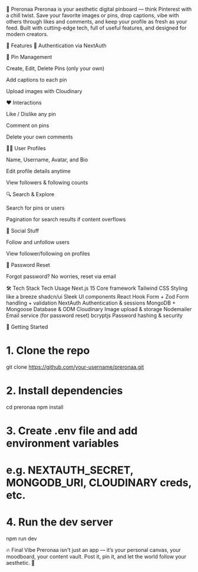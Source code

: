 🚀 Preronaa
Preronaa is your aesthetic digital pinboard — think Pinterest with a chill twist. Save your favorite images or pins, drop captions, vibe with others through likes and comments, and keep your profile as fresh as your feed. Built with cutting-edge tech, full of useful features, and designed for modern creators.

📸 Features
🔐 Authentication via NextAuth

📌 Pin Management

Create, Edit, Delete Pins (only your own)

Add captions to each pin

Upload images with Cloudinary

❤️ Interactions

Like / Dislike any pin

Comment on pins

Delete your own comments

🧑‍💼 User Profiles

Name, Username, Avatar, and Bio

Edit profile details anytime

View followers & following counts

🔍 Search & Explore

Search for pins or users

Pagination for search results if content overflows

👥 Social Stuff

Follow and unfollow users

View follower/following on profiles

🔁 Password Reset

Forgot password? No worries, reset via email

🛠️ Tech Stack
Tech	Usage
Next.js 15	Core framework
Tailwind CSS	Styling like a breeze
shadcn/ui	Sleek UI components
React Hook Form + Zod	Form handling + validation
NextAuth	Authentication & sessions
MongoDB + Mongoose	Database & ODM
Cloudinary	Image upload & storage
Nodemailer	Email service (for password reset)
bcryptjs	Password hashing & security

🔧 Getting Started

# 1. Clone the repo
git clone https://github.com/your-username/preronaa.git

# 2. Install dependencies
cd preronaa
npm install

# 3. Create .env file and add environment variables
# e.g. NEXTAUTH_SECRET, MONGODB_URI, CLOUDINARY creds, etc.

# 4. Run the dev server
npm run dev

🔥 Final Vibe
Preronaa isn't just an app — it’s your personal canvas, your moodboard, your content vault. Post it, pin it, and let the world follow your aesthetic. 💫


